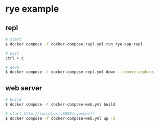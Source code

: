 # rye example

## repl

```bash
# start
$ docker compose -f docker-compose-repl.yml run rye-app-repl

# exit
ctrl + c

# down
$ docker compose -f docker-compose-repl.yml down --remove-orphans
```

## web server

```bash
# build
$ docker compose -f docker-compose-web.yml build

# start http://localhost:8085/ryeshell/
$ docker compose -f docker-compose-web.yml up -d
```
